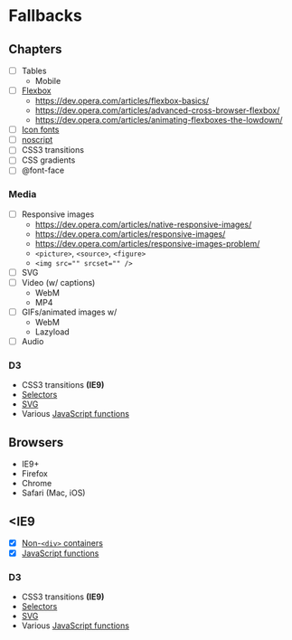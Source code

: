 Fallbacks
=========

Chapters
--------
- [ ] Tables
    - Mobile
- [ ] [Flexbox][]
    - <https://dev.opera.com/articles/flexbox-basics/>
    - <https://dev.opera.com/articles/advanced-cross-browser-flexbox/>
    - <https://dev.opera.com/articles/animating-flexboxes-the-lowdown/>
- [ ] [Icon fonts][icon-fonts]
- [ ] [noscript][]
- [ ] CSS3 transitions
- [ ] CSS gradients
- [ ] @font-face

### Media ###

- [ ] Responsive images
    - <https://dev.opera.com/articles/native-responsive-images/>
    - <https://dev.opera.com/articles/responsive-images/>
    - <https://dev.opera.com/articles/responsive-images-problem/>
    - `<picture>`, `<source>`, `<figure>`
    - `<img src="" srcset="" />`
- [ ] SVG
- [ ] Video (w/ captions)
    - WebM
    - MP4
- [ ] GIFs/animated images w/
    - WebM
    - Lazyload
- [ ] Audio

### D3 ###

- CSS3 transitions **(IE9)**
- [Selectors][]
- [SVG][d3-svg]
- Various [JavaScript functions][js-functions]

Browsers
--------
* IE9+
* Firefox
* Chrome
* Safari (Mac, iOS)

<IE9
----
- [x] [Non-`<div>` containers][non-div]
- [x] [JavaScript functions][js-functions]

### D3 ###

- CSS3 transitions **(IE9)**
- [Selectors][]
- [SVG][d3-svg]
- Various [JavaScript functions][js-functions]


[flexbox]: http://html5please.com/#flexbox
[noscript]: http://www.w3.org/html/wg/drafts/html/CR/scripting-1.html#the-noscript-element
[icon-fonts]: http://www.filamentgroup.com/lab/bulletproof_icon_fonts.html
[non-div]: /non-div/

[selectors]: http://sizzlejs.com/
[d3-svg]: http://vallandingham.me/d3_without_svg.html

[js-functions]: https://github.com/es-shims/es5-shim
